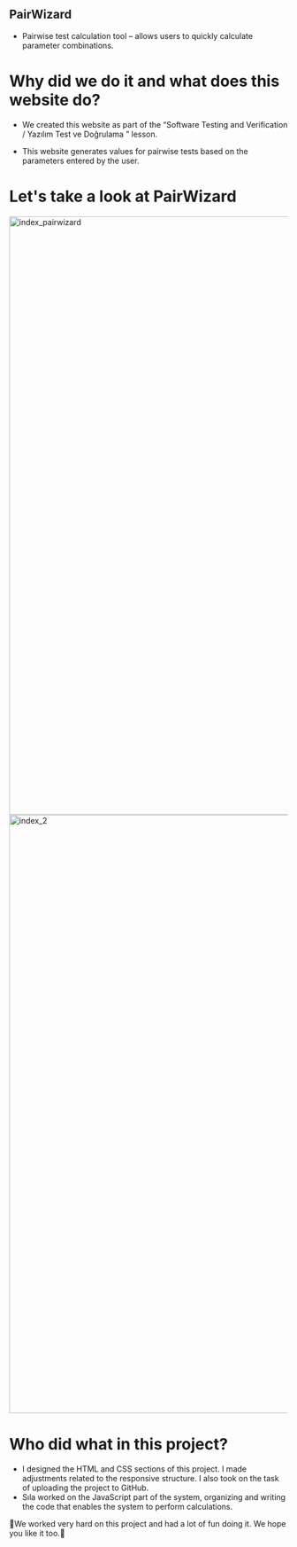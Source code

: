 ## PairWizard
* Pairwise test calculation tool – allows users to quickly calculate parameter combinations.

# Why did we do it and what does this website do?
* We created this website as part of the “Software Testing and Verification / Yazılım Test ve Doğrulama ” lesson.

* This website generates values for pairwise tests based on the parameters entered by the user.

# Let's take a look at PairWizard

<img width="1918" height="1080" alt="index_pairwizard" src="https://github.com/user-attachments/assets/dadc0b87-8c2d-470f-8117-ad1fcfd33cb2" />

<img width="1918" height="1080" alt="index_2" src="https://github.com/user-attachments/assets/d1113d48-9022-4938-9113-de0f4ec8d8e3" />

# Who did what in this project?
* I designed the HTML and CSS sections of this project. I made adjustments related to the responsive structure.
I also took on the task of uploading the project to GitHub.
* Sıla worked on the JavaScript part of the system, organizing and writing the code that enables the system to perform calculations.

🌟We worked very hard on this project and had a lot of fun doing it. We hope you like it too.🌠
